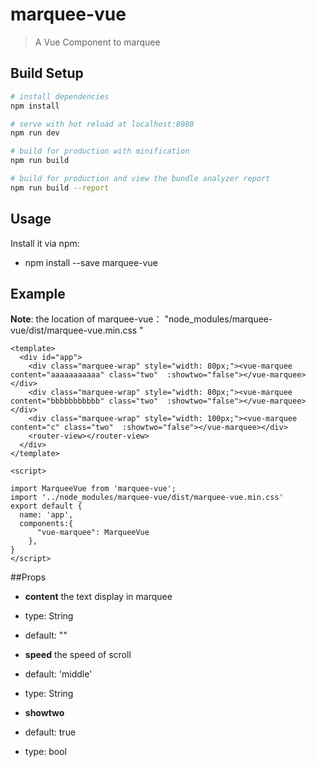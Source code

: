 # marquee-vue

> A Vue Component to marquee

## Build Setup

``` bash
# install dependencies
npm install

# serve with hot reload at localhost:8080
npm run dev

# build for production with minification
npm run build

# build for production and view the bundle analyzer report
npm run build --report
```

## Usage
Install it via npm:
- npm install --save marquee-vue

## Example 
**Note**: the location of marquee-vue： "node_modules/marquee-vue/dist/marquee-vue.min.css "

```
<template>
  <div id="app">
    <div class="marquee-wrap" style="width: 80px;"><vue-marquee content="aaaaaaaaaaa" class="two"  :showtwo="false"></vue-marquee></div>
    <div class="marquee-wrap" style="width: 80px;"><vue-marquee content="bbbbbbbbbbb" class="two"  :showtwo="false"></vue-marquee></div>
    <div class="marquee-wrap" style="width: 100px;"><vue-marquee content="c" class="two"  :showtwo="false"></vue-marquee></div>
    <router-view></router-view>
  </div>
</template>

<script>

import MarqueeVue from 'marquee-vue';
import '../node_modules/marquee-vue/dist/marquee-vue.min.css'
export default {
  name: 'app',
  components:{
      "vue-marquee": MarqueeVue
    },
}
</script>
```

##Props
- **content**
 the text display in marquee
 - type: String
 - default: ""
 
- **speed**
 the speed of scroll
 - default: 'middle'
 - type: String

- **showtwo**
 - default: true
 - type: bool


